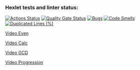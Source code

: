 ### Hexlet tests and linter status:
[![Actions Status](https://github.com/LenaSape/java-project-61/actions/workflows/hexlet-check.yml/badge.svg)](https://github.com/LenaSape/java-project-61/actions)
[![Quality Gate Status](https://sonarcloud.io/api/project_badges/measure?project=LenaSape_java-project-61&metric=alert_status)](https://sonarcloud.io/summary/new_code?id=LenaSape_java-project-61)
[![Bugs](https://sonarcloud.io/api/project_badges/measure?project=LenaSape_java-project-61&metric=bugs)](https://sonarcloud.io/summary/new_code?id=LenaSape_java-project-61)
[![Code Smells](https://sonarcloud.io/api/project_badges/measure?project=LenaSape_java-project-61&metric=code_smells)](https://sonarcloud.io/summary/new_code?id=LenaSape_java-project-61)
[![Duplicated Lines (%)](https://sonarcloud.io/api/project_badges/measure?project=LenaSape_java-project-61&metric=duplicated_lines_density)](https://sonarcloud.io/summary/new_code?id=LenaSape_java-project-61)

[Video Even](https://asciinema.org/connect/640d674f-698d-4571-bbfd-e7fc3a9cea7c)

[Video Calc](https://asciinema.org/connect/640d674f-698d-4571-bbfd-e7fc3a9cea7c)

[Video GCD](https://asciinema.org/a/BxKfh4G5WX7kRuEgaOZGsdwxt)

[Video Progression](https://asciinema.org/a/14KIeGgHbAoMMpoxFh54zdTJA)
